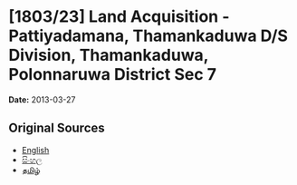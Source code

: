 # [1803/23] Land Acquisition - Pattiyadamana, Thamankaduwa D/S Division, Thamankaduwa, Polonnaruwa District Sec 7

**Date:** 2013-03-27

## Original Sources

- [English](https://documents.gov.lk/view/extra-gazettes/2013/3/1803-23_E.pdf)
- [සිංහල](https://documents.gov.lk/view/extra-gazettes/2013/3/1803-23_S.pdf)
- [தமிழ்](https://documents.gov.lk/view/extra-gazettes/2013/3/1803-23_T.pdf)

